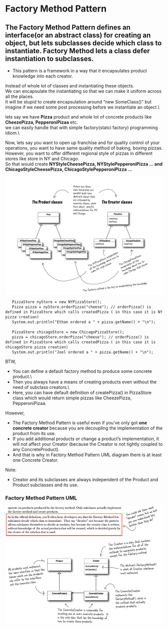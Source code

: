 # Factory Method Pattern
## The Factory Method Pattern defines an interface(or an abstract class) for creating an object, but lets subclasses decide which class to instantiate. Factory Method lets a class defer instantiation to subclasses. 

* This pattern is a framework in a way that it encapsulates product knowledge into each creator.

Instead of whole lot of classes and instantiating these objects.\
We can encapsulate the instantiating so that we can make it uniform across all the places.\
It will be stupid to create encapsulation around “new SomeClass()” but imagine if we need some post processing before we instantiate an object.\

lets say we have **Pizza** product and whole lot of concrete products like **CheezePizza, PepperoniPizaa** etc.\
we can easily handle that with simple factory(statci factory) programming idiom.\

Now, lets say you want to open up franchise and for quality control of your operations, you want to have same quality method of baking, boxing pizzas. However, you want to offer different regional style of pizzas in different stores like store in NY and Chicago.\
So that would create **NYStyleCheesePizza, NYStylePepperoniPizza ... and ChicagoStyleCheesePizza, ChicagoStylePepperoniPizza ...**

![UML Pizza Factory Method Pattern](https://github.com/xXLogicNotFoundXx/DesignPatterns/blob/main/Factory/Factory%20Method%20Pattern/img/UMLPizzaFactoryMethod.png)

```
   PizzaStore nyStore = new NYPizzaStore();
   Pizza pizza = nyStore.orderPizza("cheese"); // orderPizza() is defined in PizzaStore which calls createdPizza ( in this case it is NY pizza creation)
   System.out.println("Ethan ordered a " + pizza.getName() + "\n");
   
   PizzaStore chicagoStore = new ChicagoPizzaStore();
   pizza = chicagoStore.orderPizza("cheese"); // orderPizza() is defined in PizzaStore which calls createdPizza ( in this case it is chicagoStore pizza creation)
   System.out.println("Joel ordered a " + pizza.getName() + "\n");
```

BTW, 
* You can define a default factory method to produce some concrete product.\
* Then you always have a means of creating products even without the need of subclass creators.\
* Here, you can have default definition of createPizza() in PizzaStore class which would return simple pizzas like CheezePizza, PepperoniPizaa.

However, 
* The Factory Method Pattern is useful even if you’ve only got **one concrete creator** because you are decoupling the implementation of the product from its use. 
* If you add additional products or change a product’s implementation, it will not affect your Creator (because the Creator is not tightly coupled to any ConcreteProduct).
* And that is why in Factory Method Pattern UML diagram there is at least one Concrete Creator. 

Note:
* Creator and its subclasses are always independent of the Product and Product subclasses and its use.

### Factory Method Pattern UML
![UML Factory Method Pattern](https://github.com/xXLogicNotFoundXx/DesignPatterns/blob/main/Factory/Factory%20Method%20Pattern/img/UMLFactoryMethod.png)


